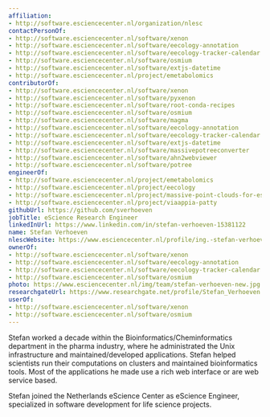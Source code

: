 ```yaml
---
affiliation:
- http://software.esciencecenter.nl/organization/nlesc
contactPersonOf:
- http://software.esciencecenter.nl/software/xenon
- http://software.esciencecenter.nl/software/eecology-annotation
- http://software.esciencecenter.nl/software/eecology-tracker-calendar
- http://software.esciencecenter.nl/software/osmium
- http://software.esciencecenter.nl/software/extjs-datetime
- http://software.esciencecenter.nl/project/emetabolomics
contributorOf:
- http://software.esciencecenter.nl/software/xenon
- http://software.esciencecenter.nl/software/pyxenon
- http://software.esciencecenter.nl/software/root-conda-recipes
- http://software.esciencecenter.nl/software/osmium
- http://software.esciencecenter.nl/software/magma
- http://software.esciencecenter.nl/software/eecology-annotation
- http://software.esciencecenter.nl/software/eecology-tracker-calendar
- http://software.esciencecenter.nl/software/extjs-datetime
- http://software.esciencecenter.nl/software/massivepotreeconverter
- http://software.esciencecenter.nl/software/ahn2webviewer
- http://software.esciencecenter.nl/software/potree
engineerOf:
- http://software.esciencecenter.nl/project/emetabolomics
- http://software.esciencecenter.nl/project/eecology
- http://software.esciencecenter.nl/project/massive-point-clouds-for-esciences
- http://software.esciencecenter.nl/project/viaappia-patty
githubUrl: https://github.com/sverhoeven
jobTitle: eScience Research Engineer
linkedInUrl: https://www.linkedin.com/in/stefan-verhoeven-15381122
name: Stefan Verhoeven
nlescWebsite: https://www.esciencecenter.nl/profile/ing.-stefan-verhoeven
ownerOf:
- http://software.esciencecenter.nl/software/xenon
- http://software.esciencecenter.nl/software/eecology-annotation
- http://software.esciencecenter.nl/software/eecology-tracker-calendar
- http://software.esciencecenter.nl/software/osmium
photo: https://www.esciencecenter.nl/img/team/stefan-verhoeven-new.jpg
researchgateUrl: https://www.researchgate.net/profile/Stefan_Verhoeven
userOf:
- http://software.esciencecenter.nl/software/xenon
- http://software.esciencecenter.nl/software/osmium
---
```

Stefan worked a decade within the Bioinformatics/Cheminformatics department in the pharma industry, where he administrated the Unix infrastructure and maintained/developed applications. Stefan helped scientists run their computations on clusters and maintained bioinformatics tools.
Most of the applications he made use a rich web interface or are web service based.

Stefan joined the Netherlands eScience Center as eScience Engineer, specialized in software development for life science projects.
